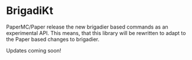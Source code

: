 # BrigadiKt

PaperMC/Paper release the new brigadier based commands as an experimental API. This means, that this library will be rewritten to adapt to the Paper based changes to brigadier.

Updates coming soon!
